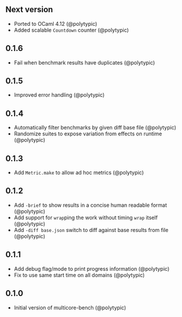## Next version

- Ported to OCaml 4.12 (@polytypic)
- Added scalable `Countdown` counter (@polytypic)

## 0.1.6

- Fail when benchmark results have duplicates (@polytypic)

## 0.1.5

- Improved error handling (@polytypic)

## 0.1.4

- Automatically filter benchmarks by given diff base file (@polytypic)
- Randomize suites to expose variation from effects on runtime (@polytypic)

## 0.1.3

- Add `Metric.make` to allow ad hoc metrics (@polytypic)

## 0.1.2

- Add `-brief` to show results in a concise human readable format (@polytypic)
- Add support for `wrap`ping the work without timing `wrap` itself (@polytypic)
- Add `-diff base.json` switch to diff against base results from file
  (@polytypic)

## 0.1.1

- Add debug flag/mode to print progress information (@polytypic)
- Fix to use same start time on all domains (@polytypic)

## 0.1.0

- Initial version of multicore-bench (@polytypic)
